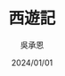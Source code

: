 ---
title: "西遊記"
author: '吳承恩'
date: '2024/01/01'
isbn: '9-789570-861334-00280'
imageDir: ''
blockquote: '「混沌未分天地亂，茫茫渺渺無人見。自從盤古破鴻蒙，開闢從茲清濁辨。覆載群生仰至仁，發明萬物皆成善。欲知造化會元功，需看《嬉遊釋厄傳》。」'
---